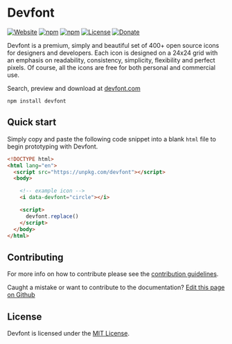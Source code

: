 # Devfont

[![Website](https://img.shields.io/website?down_color=red&style=flat-square&up_color=blue&url=https%3A%2F%2Fdevfont.com)](https://devfont.com)
[![npm](https://img.shields.io/npm/v/devfont?color=blue&style=flat-square)](https://www.npmjs.com/package/devfont)
[![npm](https://img.shields.io/npm/dm/devfont?color=blue&style=flat-square)](https://www.npmjs.com/package/devfont)
[![License](https://img.shields.io/github/license/devfont/devfont?color=blue&style=flat-square)](/license)
[![Donate](https://img.shields.io/badge/donate-paypal-blue?style=flat-square)](https://paypal.com/paypalme/alexperronnet/5)

Devfont is a premium, simply and beautiful set of 400+ open source icons for designers and developers. Each icon is designed on a 24x24 grid with an emphasis on readability, consistency, simplicity, flexibility and perfect pixels. Of course, all the icons are free for both personal and commercial use.

Search, preview and download at [devfont.com](https://devfont.com)

```shell
npm install devfont
```

## Quick start

Simply copy and paste the following code snippet into a blank `html` file to begin prototyping with Devfont.

```html
<!DOCTYPE html>
<html lang="en">
  <script src="https://unpkg.com/devfont"></script>
  <body>

    <!-- example icon -->
    <i data-devfont="circle"></i>

    <script>
      devfont.replace()
    </script>
  </body>
</html>
```

## Contributing

For more info on how to contribute please see the [contribution guidelines](https://github.com/devfont/devfont/blob/master/contributing.md).

Caught a mistake or want to contribute to the documentation? [Edit this page on Github](https://github.com/devfont/devfont/blob/master/readme.md)

## License

Devfont is licensed under the [MIT License](https://github.com/devfont/devfont/blob/master/LICENSE).
